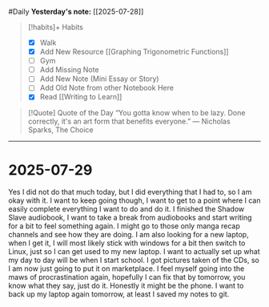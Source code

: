 #Daily
**Yesterday's note:** [[2025-07-28]]

> [!habits]+ Habits 
>- [x] Walk 
>- [x] Add New Resource [[Graphing Trigonometric Functions]]
> - [ ] Gym 
> - [ ] Add Missing Note
> - [ ] Add New Note (Mini Essay or Story)
> - [ ] Add Old Note from other Notebook Here 
> - [x] Read [[Writing to Learn]]

> [!Quote]  Quote of the Day
> “You gotta know when to be lazy. Done correctly, it's an art form that benefits everyone.”
> — Nicholas Sparks, The Choice


<hr>

# 2025-07-29

Yes I did not do that much today, but I did everything that I had to, so I am okay with it. I want to keep going though, I want to get to a point where I can easily complete everything I want to do and do it. I finished the Shadow Slave audiobook, I want to take a break from audiobooks and start writing for a bit to feel something again. I might go to those only manga recap channels and see how they are doing. I am also looking for a new laptop, when I get it, I will most likely stick with windows for a bit then switch to Linux, just so I can get used to my new laptop. I want to actually set up what my day to day will be when I start school. I got pictures taken of the CDs, so I am now just going to put it on marketplace. I feel myself going into the maws of procrastination again, hopefully I can fix that by tomorrow, you know what they say, just do it. Honestly it might be the phone. I want to back up my laptop again tomorrow, at least I saved my notes to git. 